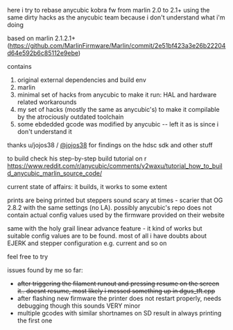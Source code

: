 here i try to rebase anycubic kobra fw from marlin 2.0 to 2.1+ using the same dirty hacks as the anycubic team because i don't understand what i'm doing

based on marlin 2.1.2.1+ (https://github.com/MarlinFirmware/Marlin/commit/2e51bf423a3e26b22204d64e592b6c85112e9ebe)

contains 
1) original external dependencies and build env
2) marlin 
3) minimal set of hacks from anycubic to make it run: HAL and hardware related workarounds
4) my set of hacks (mostly the same as anycubic's) to make it compilable by the atrociously outdated toolchain
5) some ebdedded gcode was modified by anycubic -- left it as is since i don't understand it

thanks u/jojos38 / [@jojos38](https://github.com/jojos38/) for findings on the hdsc sdk and other stuff

to build check his step-by-step build tutorial on r https://www.reddit.com/r/anycubic/comments/y2waxu/tutorial_how_to_build_anycubic_marlin_source_code/

current state of affairs: it builds, it works to some extent

prints are being printed but steppers sound scary at times - scarier that OG 2.8.2 with the same settings (no LA). possibly anycubic's repo does not contain actual config values used by the firmware provided on their website

same with the holy grail linear advance feature - it kind of works but suitable config values are to be found. most of all i have doubts about EJERK and stepper configuration e.g. current and so on

feel free to try

issues found by me so far:
* ~~after triggering the filament runout and pressing resume on the screen it.. doesnt resume, most likely i messed something up in dgus_tft.cpp~~
* after flashing new firmware the printer does not restart properly, needs debugging though this sounds VERY minor
* multiple gcodes with similar shortnames on SD result in always printing the first one
